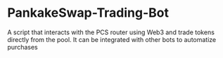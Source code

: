# PankakeSwap-Trading-Bot
A script that interacts with the PCS router using Web3 and trade tokens directly from the pool. It can be integrated with other bots to automatize purchases
